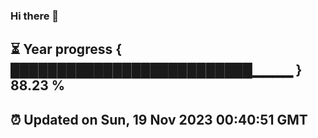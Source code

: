 ### Hi there 👋
⏳ Year progress { ██████████████████████████▁▁▁▁ } 88.23 %
---
⏰ Updated on Sun, 19 Nov 2023 00:40:51 GMT
---
